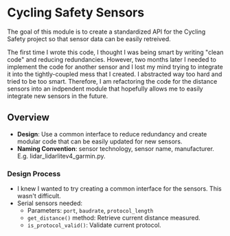 # Cycling Safety Sensors

The goal of this module is to create a standardized API for the Cycling Safety project so that sensor data can be easily retreived.

The first time I wrote this code, I thought I was being smart by writing "clean code" and reducing redundancies. However, two months later I needed to implement the code for another sensor and I lost my mind trying to integrate it into the tightly-coupled mess that I created. I abstracted way too hard and tried to be too smart. Therefore, I am refactoring the code for the distance sensors into an indpendent module that hopefully allows me to easily integrate new sensors in the future.

## Overview

- **Design**: Use a common interface to reduce redundancy and create modular code that can be easily updated for new sensors.
- **Naming Convention**: sensor technology, sensor name, manufacturer. E.g. lidar_lidarlitev4_garmin.py.

### Design Process

- I knew I wanted to try creating a common interface for the sensors. This wasn't difficult.
- Serial sensors needed:
  - Parameters: `port`, `baudrate`, `protocol_length`
  - `get_distance()` method: Retrieve current distance measured.
  - `is_protocol_valid()`: Validate current protocol.
